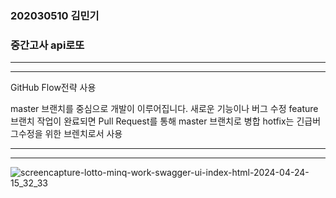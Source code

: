 ### 202030510 김민기

### 중간고사 api로또

---
---
GitHub Flow전략 사용

master 브랜치를 중심으로 개발이 이루어집니다.
새로운 기능이나 버그 수정 feature 브랜치
작업이 완료되면 Pull Request를 통해 master 브랜치로 병합
hotfix는 긴급버그수정을 위한 브렌치로서 사용


---
---


![screencapture-lotto-minq-work-swagger-ui-index-html-2024-04-24-15_32_33](https://github.com/mimgggg4444/0424-mobile/assets/66135779/27264c23-ae88-440a-aeb3-de1c275db1ff)

